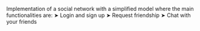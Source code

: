 Implementation of a social network with a simplified model where the main functionalities are:
  ➤ Login and sign up
  ➤ Request friendship
  ➤ Chat with your friends
